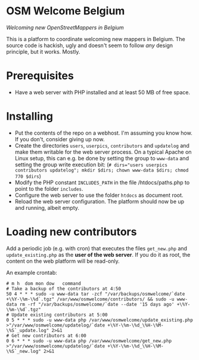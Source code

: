 # OSM Welcome Belgium

*Welcoming new OpenStreetMappers in Belgium*

This is a platform to coordinate welcoming new mappers in Belgium. The source code is hackish, ugly and doesn't seem to follow *any* design principle, but it works. Mostly.

# Prerequisites

* Have a web server with PHP installed and at least 50 MB of free space.

# Installing

* Put the contents of the repo on a webhost. I'm assuming you know how. If you don't, consider giving up now.
* Create the directories `users`, `userpics`, `contributors` and `updatelog` and make them writable for the web server process. On a typical Apache on Linux setup, this can e.g. be done by setting the group to `www-data` and setting the group write execution bit: (`# dirs="users userpics contributors updatelog"; mkdir $dirs; chown www-data $dirs; chmod 770 $dirs`)
* Modify the PHP constant `INCLUDES_PATH` in the file /htdocs/paths.php to point to the folder `includes`.
* Configure the web server to use the folder `htdocs` as document root.
* Reload the web server configuration. The platform should now be up and running, albeit empty.

# Loading new contributors

Add a periodic job (e.g. with cron) that executes the files `get_new.php` and `update_existing.php` as the **user of the web server**. If you do it as root, the content on the web platform will be read-only.

An example crontab:

    # m h  dom mon dow   command
    # Take a backup of the contributors at 4:50
    50 4 * * * sudo -u www-data tar -zcf "/var/backups/osmwelcome/`date +\%Y-\%m-\%d`.tgz" /var/www/osmwelcome/contributors/ && sudo -u www-data rm -rf "/var/backups/osmwelcome/`date --date '15 days ago' +\%Y-\%m-\%d`.tgz"
    # Update existing contributors at 5:00
    0 5 * * * sudo -u www-data php /var/www/osmwelcome/update_existing.php >"/var/www/osmwelcome/updatelog/`date +\%Y-\%m-\%d_\%H-\%M-\%S`_update.log" 2>&1
    # Get new contributors at 6:00
    0 6 * * * sudo -u www-data php /var/www/osmwelcome/get_new.php >"/var/www/osmwelcome/updatelog/`date +\%Y-\%m-\%d_\%H-\%M-\%S`_new.log" 2>&1
